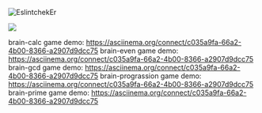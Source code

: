 ![EslintchekEr](https://github.com/marivanno/frontend-project-lvl1/workflows/EslintchekEr/badge.svg)

<a href="https://codeclimate.com/github/marivanno/frontend-project-lvl1/maintainability"><img src="https://api.codeclimate.com/v1/badges/e2606d81c696ce10d6ec/maintainability" /></a>

brain-calc game demo: https://asciinema.org/connect/c035a9fa-66a2-4b00-8366-a2907d9dcc75
brain-even game demo: https://asciinema.org/connect/c035a9fa-66a2-4b00-8366-a2907d9dcc75
brain-gcd game demo: https://asciinema.org/connect/c035a9fa-66a2-4b00-8366-a2907d9dcc75
brain-prograssion game demo: https://asciinema.org/connect/c035a9fa-66a2-4b00-8366-a2907d9dcc75
brain-prime game demo: https://asciinema.org/connect/c035a9fa-66a2-4b00-8366-a2907d9dcc75 